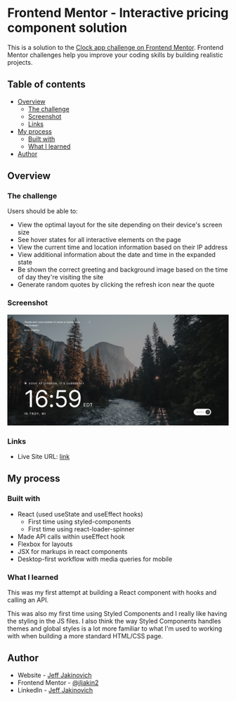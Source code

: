 # Frontend Mentor - Interactive pricing component solution

This is a solution to the [Clock app challenge on Frontend Mentor](https://www.frontendmentor.io/challenges/clock-app-LMFaxFwrM). Frontend Mentor challenges help you improve your coding skills by building realistic projects.

## Table of contents

- [Overview](#overview)
  - [The challenge](#the-challenge)
  - [Screenshot](#screenshot)
  - [Links](#links)
- [My process](#my-process)
  - [Built with](#built-with)
  - [What I learned](#what-i-learned)
- [Author](#author)

## Overview

### The challenge

Users should be able to:

- View the optimal layout for the site depending on their device's screen size
- See hover states for all interactive elements on the page
- View the current time and location information based on their IP address
- View additional information about the date and time in the expanded state
- Be shown the correct greeting and background image based on the time of day they're visiting the site
- Generate random quotes by clicking the refresh icon near the quote

### Screenshot

![Screenshot](./src/assets/screenshot.png)

### Links

- Live Site URL: [link](https://clock-neon-ten.vercel.app/)

## My process

### Built with

- React (used useState and useEffect hooks)
  - First time using styled-components
  - First time using react-loader-spinner
- Made API calls within useEffect hook
- Flexbox for layouts
- JSX for markups in react components
- Desktop-first workflow with media queries for mobile

### What I learned

This was my first attempt at building a React component with hooks and calling an API.

This was also my first time using Styled Components and I really like having the styling in the JS files. I also think the way Styled Components handles themes and global styles is a lot more familiar to what I'm used to working with when building a more standard HTML/CSS page.

## Author

- Website - [Jeff Jakinovich](http://jeffjakinovich.com/)
- Frontend Mentor - [@jljakin2](https://www.frontendmentor.io/profile/jljakin2)
- LinkedIn - [Jeff Jakinovich](https://www.linkedin.com/in/jeff-jakinovich-b6b14943/)
